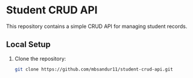 # Student CRUD API

This repository contains a simple CRUD API for managing student records.

## Local Setup

1. Clone the repository:
   ```bash
   git clone https://github.com/mbsandur11/student-crud-api.git
